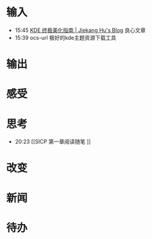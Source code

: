 # 输入
- 15:45 [KDE 终极美化指南 | Jiekang Hu's Blog](https://hujiekang.top/posts/kde-customization/)  良心文章 
- 15:39 ocs-url 极好的kde主题资源下载工具 

# 输出

# 感受

# 思考
- 20:23 [[SICP 第一章阅读随笔 ]]

# 改变

# 新闻

# 待办
